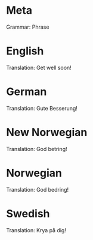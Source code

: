 Meta
====

Grammar: Phrase



English
=======

Translation: Get well soon!



German
======

Translation: Gute Besserung!



New Norwegian
=============

Translation: God betring!



Norwegian
=========

Translation: God bedring!



Swedish
=======

Translation: Krya på dig!

